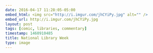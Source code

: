 ```yaml
---
date: 2016-04-17 11:28:05-05:00
embed_html: <img src="http://i.imgur.com/jhCYiPy.jpg" alt="" />
embed_url: http://i.imgur.com/jhCYiPy.jpg
layout: post
tags: [comic, libraries, commentary]
timestamp: 1460910485
title: National Library Week
type: image
---
```

<img src="http://i.imgur.com/jhCYiPy.jpg" alt="" />

